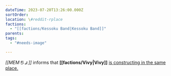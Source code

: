 ```yaml
---
dateTime: 2023-07-20T13:26:00.000Z
sortOrder: 
location: \#reddit-rplace
factions:
  - "[[factions/Kessoku Band|Kessoku Band]]"
parents: 
tags:
  - "#needs-image"

---
```

*[[MEMちょ]]* informs that **[[factions/Vivy|Vivy]]** [is constructing in the same place.](discord://discord.com/channels/1093664259273130084/1131230952119615600/1131577919169368105)
